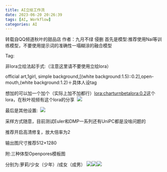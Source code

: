 ```yaml
---
title: AI立绘工作流
date: 2023-06-20 20:26:39
tags: [AI, Workflow]
categories: AI
---
```

转载自QQ频道秋叶的甜品店 作者：九月不绿 侵删
首先是模型:推荐使用Nai等训练模型，不要使用提示词的准确性一塌糊涂的融合模型 

Tag: 

非lora立绘法起手式:（注意这里请不要使用立绘lora） 

official art,1girl, simple background,[(white background:1.5)::0.2],open-mouth,(white background:1.2)＋具体人设tag 

想加的可以加一个加个（实际上加不加都行）<lora:charturnbetalora:0.2>这个lora，在秋叶视频有这个lora的分享 
![](https://tenicol.oss-cn-shanghai.aliyuncs.com/website/%E5%8F%82%E6%95%B0.png)


最后是其他设置: 
![](https://tenicol.oss-cn-shanghai.aliyuncs.com/website/%E5%88%86%E8%BE%A8%E7%8E%87.png)

采样方式随意，目前测试Euler和DMP一系列还有UniPC都是没啥问题的 

推荐开启高清修复，放大倍率为2 

输出图尺寸推荐512×1280

附:三种体型Openpores模板图 

分别为:萝莉/少女（少年）/成女（成男）
![](https://tenicol.oss-cn-shanghai.aliyuncs.com/website/%E8%90%9D%E8%8E%89.jpg)![](https://tenicol.oss-cn-shanghai.aliyuncs.com/website/%E5%B0%91%E5%A5%B3.jpg)![](https://tenicol.oss-cn-shanghai.aliyuncs.com/website/%E6%88%90%E5%A5%B3.jpg)
